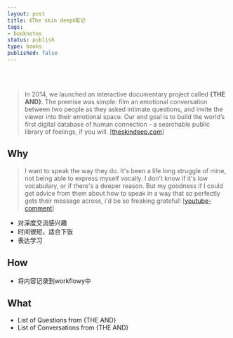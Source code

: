 ```yaml
--- 
layout: post
title: 《The skin deep》笔记
tags: 
- booknotes
status: publish
type: books
published: false
---
```




<br>
<br>

> In 2014, we launched an interactive documentary project called **{THE AND}**. The premise was simple: film an emotional conversation between two people as they asked intimate questions, and invite the viewer into their emotional space. Our end goal is to build the world’s first digital database of human connection - a searchable public library of feelings, if you will. [[theskindeep.com](https://www.theskindeep.com/about-us)]

## Why

> I want to speak the way they do. It's been a life long struggle of mine, not being able to express myself vocally. I don't know if it's low vocabulary, or if there's a deeper reason. But my goodness if I could get advice from them about how to speak in a way that so perfectly gets their message across, i'd be so freaking grateful! [[youtube-comment](https://www.youtube.com/watch?v=8Utg2VEWsJg)]

* 对深度交流感兴趣
* 时间很短，适合下饭
* 表达学习

## How

* 将内容记录到workflowy中

## What

* List of Questions from {THE AND}
* List of Conversations from {THE AND}

<br>
<br>

